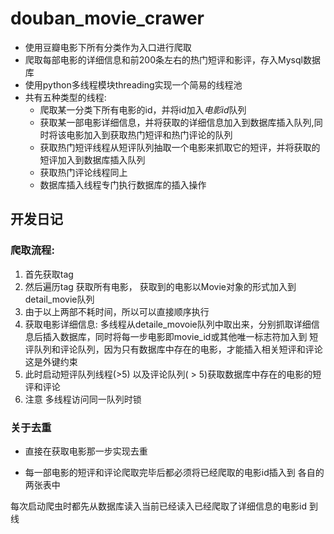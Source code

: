 # douban_movie_crawer

* 使用豆瓣电影下所有分类作为入口进行爬取
* 爬取每部电影的详细信息和前200条左右的热门短评和影评，存入Mysql数据库
* 使用python多线程模块threading实现一个简易的线程池
* 共有五种类型的线程:
    * 爬取某一分类下所有电影的id，并将id加入*电影id*队列
    * 获取某一部电影详细信息，并将获取的详细信息加入到数据库插入队列,同时将该电影加入到获取热门短评和热门评论的队列
    * 获取热门短评线程从短评队列抽取一个电影来抓取它的短评，并将获取的短评加入到数据库插入队列
    * 获取热门评论线程同上
    * 数据库插入线程专门执行数据库的插入操作
    
    
    
    
## 开发日记
### 爬取流程:
1. 首先获取tag
2. 然后遍历tag 获取所有电影， 获取到的电影以Movie对象的形式加入到detail_movie队列
3. 由于以上两部不耗时间，所以可以直接顺序执行
4. 获取电影详细信息: 多线程从detaile_movoie队列中取出来，分别抓取详细信息后插入数据库，同时将每一步电影即movie_id或其他唯一标志符加入到
    短评队列和评论队列，因为只有数据库中存在的电影，才能插入相关短评和评论这是外键约束
5. 此时启动短评队列线程(>5) 以及评论队列( > 5)获取数据库中存在的电影的短评和评论
6. 注意 多线程访问同一队列时锁


### 关于去重
* 直接在获取电影那一步实现去重

* 每一部电影的短评和评论爬取完毕后都必须将已经爬取的电影id插入到
各自的两张表中

每次启动爬虫时都先从数据库读入当前已经读入已经爬取了详细信息的电影id
到线
    
  
   
